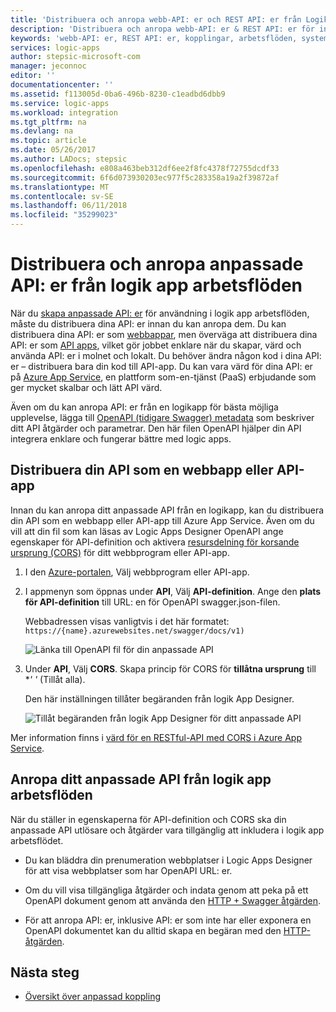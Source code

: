 ```yaml
---
title: 'Distribuera och anropa webb-API: er och REST API: er från Logikappar i Azure | Microsoft Docs'
description: 'Distribuera och anropa webb-API: er & REST API: er för integrering arbetsflöden i Azure Logic Apps'
keywords: 'webb-API: er, REST API: er, kopplingar, arbetsflöden, system integreringar, autentisera'
services: logic-apps
author: stepsic-microsoft-com
manager: jeconnoc
editor: ''
documentationcenter: ''
ms.assetid: f113005d-0ba6-496b-8230-c1eadbd6dbb9
ms.service: logic-apps
ms.workload: integration
ms.tgt_pltfrm: na
ms.devlang: na
ms.topic: article
ms.date: 05/26/2017
ms.author: LADocs; stepsic
ms.openlocfilehash: e808a463beb312df6ee2f8fc4378f72755dcdf33
ms.sourcegitcommit: 6f6d073930203ec977f5c283358a19a2f39872af
ms.translationtype: MT
ms.contentlocale: sv-SE
ms.lasthandoff: 06/11/2018
ms.locfileid: "35299023"
---
```

# <a name="deploy-and-call-custom-apis-from-logic-app-workflows"></a>Distribuera och anropa anpassade API: er från logik app arbetsflöden

När du [skapa anpassade API: er](./logic-apps-create-api-app.md) för användning i logik app arbetsflöden, måste du distribuera dina API: er innan du kan anropa dem. Du kan distribuera dina API: er som [webbappar](../app-service/app-service-web-overview.md), men överväga att distribuera dina API: er som [API apps](../app-service/app-service-web-tutorial-rest-api.md), vilket gör jobbet enklare när du skapar, värd och använda API: er i molnet och lokalt. Du behöver ändra någon kod i dina API: er – distribuera bara din kod till API-app. Du kan vara värd för dina API: er på [Azure App Service](../app-service/app-service-web-overview.md), en plattform som-en-tjänst (PaaS) erbjudande som ger mycket skalbar och lätt API värd.

Även om du kan anropa API: er från en logikapp för bästa möjliga upplevelse, lägga till [OpenAPI (tidigare Swagger) metadata](http://swagger.io/specification/) som beskriver ditt API åtgärder och parametrar. Den här filen OpenAPI hjälper din API integrera enklare och fungerar bättre med logic apps.

## <a name="deploy-your-api-as-a-web-app-or-api-app"></a>Distribuera din API som en webbapp eller API-app

Innan du kan anropa ditt anpassade API från en logikapp, kan du distribuera din API som en webbapp eller API-app till Azure App Service. Även om du vill att din fil som kan läsas av Logic Apps Designer OpenAPI ange egenskaper för API-definition och aktivera [resursdelning för korsande ursprung (CORS)](../app-service/app-service-web-overview.md) för ditt webbprogram eller API-app.

1. I den [Azure-portalen](https://portal.azure.com), Välj webbprogram eller API-app.

2. I appmenyn som öppnas under **API**, Välj **API-definition**. Ange den **plats för API-definition** till URL: en för OpenAPI swagger.json-filen.

   Webbadressen visas vanligtvis i det här formatet: `https://{name}.azurewebsites.net/swagger/docs/v1)`

   ![Länka till OpenAPI fil för din anpassade API](./media/logic-apps-custom-api-deploy-call/custom-api-swagger-url.png)

3. Under **API**, Välj **CORS**. Skapa princip för CORS för **tillåtna ursprung** till **' *'** (Tillåt alla).

   Den här inställningen tillåter begäranden från logik App Designer.

   ![Tillåt begäranden från logik App Designer för ditt anpassade API](./media/logic-apps-custom-api-deploy-call/custom-api-cors.png)

Mer information finns i [värd för en RESTful-API med CORS i Azure App Service](../app-service/app-service-web-tutorial-rest-api.md).

## <a name="call-your-custom-api-from-logic-app-workflows"></a>Anropa ditt anpassade API från logik app arbetsflöden

När du ställer in egenskaperna för API-definition och CORS ska din anpassade API utlösare och åtgärder vara tillgänglig att inkludera i logik app arbetsflödet. 

*  Du kan bläddra din prenumeration webbplatser i Logic Apps Designer för att visa webbplatser som har OpenAPI URL: er.

*  Om du vill visa tillgängliga åtgärder och indata genom att peka på ett OpenAPI dokument genom att använda den [HTTP + Swagger åtgärden](../connectors/connectors-native-http-swagger.md).

*  För att anropa API: er, inklusive API: er som inte har eller exponera en OpenAPI dokumentet kan du alltid skapa en begäran med den [HTTP-åtgärden](../connectors/connectors-native-http.md).

## <a name="next-steps"></a>Nästa steg

* [Översikt över anpassad koppling](../logic-apps/custom-connector-overview.md)